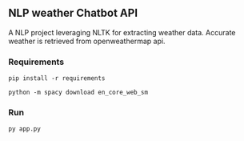## NLP weather Chatbot API

A NLP project leveraging NLTK for extracting weather data.
Accurate weather is retrieved from openweathermap api.

### Requirements

````
pip install -r requirements
````

````
python -m spacy download en_core_web_sm
````

### Run

````
py app.py
````
